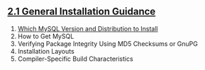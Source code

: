 ## [2.1 General Installation Guidance](http://dev.mysql.com/doc/refman/5.7/en/general-installation-issues.html)

1. [Which MySQL Version and Distribution to Install](./which-version.md)
2. How to Get MySQL
3. Verifying Package Integrity Using MD5 Checksums or GnuPG
4. Installation Layouts
5. Compiler-Specific Build Characteristics